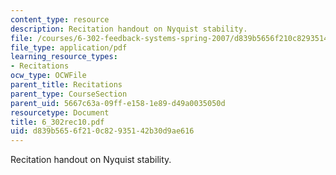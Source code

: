 ```yaml
---
content_type: resource
description: Recitation handout on Nyquist stability.
file: /courses/6-302-feedback-systems-spring-2007/d839b5656f210c82935142b30d9ae616_6_302rec10.pdf
file_type: application/pdf
learning_resource_types:
- Recitations
ocw_type: OCWFile
parent_title: Recitations
parent_type: CourseSection
parent_uid: 5667c63a-09ff-e158-1e89-d49a0035050d
resourcetype: Document
title: 6_302rec10.pdf
uid: d839b565-6f21-0c82-9351-42b30d9ae616
---
```

Recitation handout on Nyquist stability.

